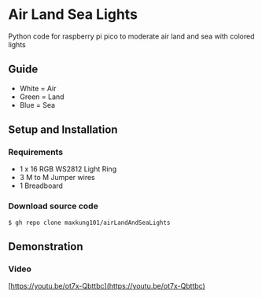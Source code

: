 # Air Land Sea Lights
Python code for raspberry pi pico to moderate air land and sea with colored lights

## Guide
* White = Air
* Green = Land
* Blue = Sea

## Setup and Installation
### Requirements
* 1 x 16 RGB WS2812 Light Ring
* 3 M to M Jumper wires
* 1 Breadboard

### Download source code
```
$ gh repo clone maxkung101/airLandAndSeaLights
```

## Demonstration
### Video
[https://youtu.be/ot7x-Qbttbc](https://youtu.be/ot7x-Qbttbc)
